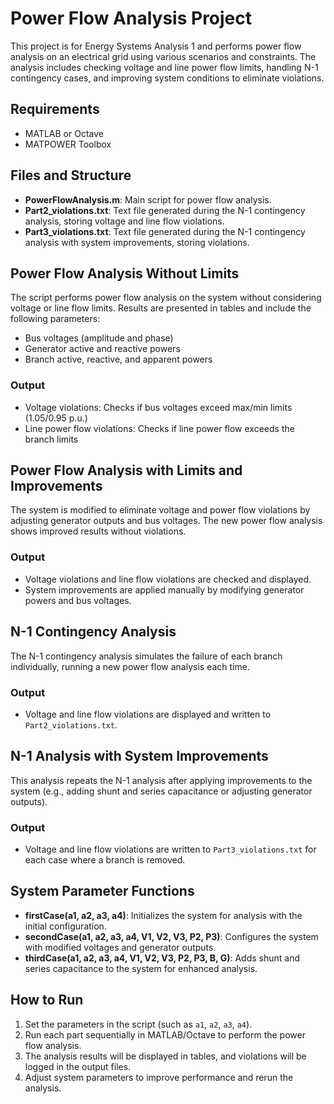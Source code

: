 # Power Flow Analysis Project

This project is for Energy Systems Analysis 1 and performs power flow analysis on an electrical grid using various scenarios and constraints. The analysis includes checking voltage and line power flow limits, handling N-1 contingency cases, and improving system conditions to eliminate violations.

## Requirements

- MATLAB or Octave
- MATPOWER Toolbox

## Files and Structure

- **PowerFlowAnalysis.m**: Main script for power flow analysis.
- **Part2_violations.txt**: Text file generated during the N-1 contingency analysis, storing voltage and line flow violations.
- **Part3_violations.txt**: Text file generated during the N-1 contingency analysis with system improvements, storing violations.

## Power Flow Analysis Without Limits

The script performs power flow analysis on the system without considering voltage or line flow limits. Results are presented in tables and include the following parameters:
- Bus voltages (amplitude and phase)
- Generator active and reactive powers
- Branch active, reactive, and apparent powers

### Output

- Voltage violations: Checks if bus voltages exceed max/min limits (1.05/0.95 p.u.)
- Line power flow violations: Checks if line power flow exceeds the branch limits

## Power Flow Analysis with Limits and Improvements

The system is modified to eliminate voltage and power flow violations by adjusting generator outputs and bus voltages. The new power flow analysis shows improved results without violations.

### Output

- Voltage violations and line flow violations are checked and displayed.
- System improvements are applied manually by modifying generator powers and bus voltages.

## N-1 Contingency Analysis

The N-1 contingency analysis simulates the failure of each branch individually, running a new power flow analysis each time.

### Output

- Voltage and line flow violations are displayed and written to `Part2_violations.txt`.

## N-1 Analysis with System Improvements

This analysis repeats the N-1 analysis after applying improvements to the system (e.g., adding shunt and series capacitance or adjusting generator outputs).

### Output

- Voltage and line flow violations are written to `Part3_violations.txt` for each case where a branch is removed.

## System Parameter Functions

- **firstCase(a1, a2, a3, a4)**: Initializes the system for analysis with the initial configuration.
- **secondCase(a1, a2, a3, a4, V1, V2, V3, P2, P3)**: Configures the system with modified voltages and generator outputs.
- **thirdCase(a1, a2, a3, a4, V1, V2, V3, P2, P3, B, G)**: Adds shunt and series capacitance to the system for enhanced analysis.

## How to Run

1. Set the parameters in the script (such as `a1`, `a2`, `a3`, `a4`).
2. Run each part sequentially in MATLAB/Octave to perform the power flow analysis.
3. The analysis results will be displayed in tables, and violations will be logged in the output files.
4. Adjust system parameters to improve performance and rerun the analysis.
